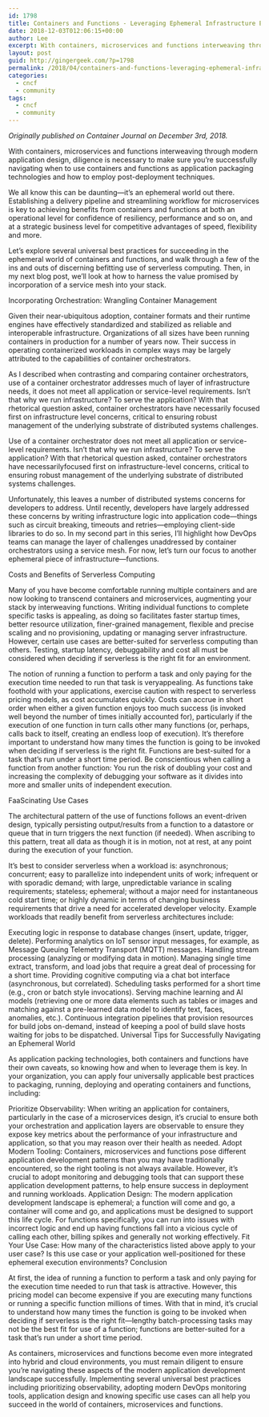 ```yaml
---
id: 1798
title: Containers and Functions - Leveraging Ephemeral Infrastructure Effectively
date: 2018-12-03T012:06:15+00:00
author: Lee
excerpt: With containers, microservices and functions interweaving through modern application design, diligence is necessary to make sure you’re successfully navigating when to use containers and functions as application packaging technologies and how to employ post-deployment techniques. Wrangling with Container Management? Read on.
layout: post
guid: http://gingergeek.com/?p=1798
permalink: /2018/04/containers-and-functions-leveraging-ephemeral-infrastructure-effectively/
categories:
  - cncf
  - community
tags:
  - cncf
  - community
---
```


<i>Originally published on Container Journal on December 3rd, 2018.</i>

With containers, microservices and functions interweaving through modern application design, diligence is necessary to make sure you’re successfully navigating when to use containers and functions as application packaging technologies and how to employ post-deployment techniques.

We all know this can be daunting—it’s an ephemeral world out there. Establishing a delivery pipeline and streamlining workflow for microservices is key to achieving benefits from containers and functions at both an operational level for confidence of resiliency, performance and so on, and at a strategic business level for competitive advantages of speed, flexibility and more.

Let’s explore several universal best practices for succeeding in the ephemeral world of containers and functions, and walk through a few of the ins and outs of discerning befitting use of serverless computing. Then, in my next blog post, we’ll look at how to harness the value promised by incorporation of a service mesh into your stack.

Incorporating Orchestration: Wrangling Container Management

Given their near-ubiquitous adoption, container formats and their runtime engines have effectively standardized and stabilized as reliable and interoperable infrastructure. Organizations of all sizes have been running containers in production for a number of years now. Their success in operating containerized workloads in complex ways may be largely attributed to the capabilities of container orchestrators.

As I described when contrasting and comparing container orchestrators, use of a container orchestrator addresses much of layer of infrastructure needs, it does not meet all application or service-level requirements. Isn’t that why we run infrastructure? To serve the application? With that rhetorical question asked, container orchestrators have necessarily focused first on infrastructure level concerns, critical to ensuring robust management of the underlying substrate of distributed systems challenges.

Use of a container orchestrator does not meet all application or service-level requirements. Isn’t that why we run infrastructure? To serve the application? With that rhetorical question asked, container orchestrators have necessarilyfocused first on infrastructure-level concerns, critical to ensuring robust management of the underlying substrate of distributed systems challenges.

Unfortunately, this leaves a number of distributed systems concerns for developers to address. Until recently, developers have largely addressed these concerns by writing infrastructure logic into application code—things such as circuit breaking, timeouts and retries—employing client-side libraries to do so. In my second part in this series, I’ll highlight how DevOps teams can manage the layer of challenges unaddressed by container orchestrators using a service mesh. For now, let’s turn our focus to another ephemeral piece of infrastructure—functions.

Costs and Benefits of Serverless Computing

Many of you have become comfortable running multiple containers and are now looking to transcend containers and microservices, augmenting your stack by interweaving functions. Writing individual functions to complete specific tasks is appealing, as doing so facilitates faster startup times, better resource utilization, finer-grained management, flexible and precise scaling and no provisioning, updating or managing server infrastructure. However, certain use cases are better-suited for serverless computing than others. Testing, startup latency, debuggability and cost all must be considered when deciding if serverless is the right fit for an environment.

The notion of running a function to perform a task and only paying for the execution time needed to run that task is veryappealing. As functions take foothold with your applications, exercise caution with respect to serverless pricing models, as cost accumulates quickly. Costs can accrue in short order when either a given function enjoys too much success (is invoked well beyond the number of times initially accounted for), particularly if the execution of one function in turn calls other many functions (or, perhaps, calls back to itself, creating an endless loop of execution). It’s therefore important to understand how many times the function is going to be invoked when deciding if serverless is the right fit. Functions are best-suited for a task that’s run under a short time period. Be conscientious when calling a function from another function: You run the risk of doubling your cost and increasing the complexity of debugging your software as it divides into more and smaller units of independent execution.

FaaScinating Use Cases

The architectural pattern of the use of functions follows an event-driven design, typically persisting output/results from a function to a datastore or queue that in turn triggers the next function (if needed). When ascribing to this pattern, treat all data as though it is in motion, not at rest, at any point during the execution of your function.

It’s best to consider serverless when a workload is: asynchronous; concurrent; easy to parallelize into independent units of work; infrequent or with sporadic demand; with large, unpredictable variance in scaling requirements; stateless; ephemeral; without a major need for instantaneous cold start time; or highly dynamic in terms of changing business requirements that drive a need for accelerated developer velocity. Example workloads that readily benefit from serverless architectures include:

Executing logic in response to database changes (insert, update, trigger, delete).
Performing analytics on IoT sensor input messages, for example, as Message Queuing Telemetry Transport (MQTT) messages.
Handling stream processing (analyzing or modifying data in motion).
Managing single time extract, transform, and load jobs that require a great deal of processing for a short time.
Providing cognitive computing via a chat bot interface (asynchronous, but correlated).
Scheduling tasks performed for a short time (e.g., cron or batch style invocations).
Serving machine learning and AI models (retrieving one or more data elements such as tables or images and matching against a pre-learned data model to identify text, faces, anomalies, etc.).
Continuous integration pipelines that provision resources for build jobs on-demand, instead of keeping a pool of build slave hosts waiting for jobs to be dispatched.
Universal Tips for Successfully Navigating an Ephemeral World

As application packing technologies, both containers and functions have their own caveats, so knowing how and when to leverage them is key. In your organization, you can apply four universally applicable best practices to packaging, running, deploying and operating containers and functions, including:

Prioritize Observability: When writing an application for containers, particularly in the case of a microservices design, it’s crucial to ensure both your orchestration and application layers are observable to ensure they expose key metrics about the performance of your infrastructure and application, so that you may reason over their health as needed.
Adopt Modern Tooling: Containers, microservices and functions pose different application development patterns than you may have traditionally encountered, so the right tooling is not always available. However, it’s crucial to adopt monitoring and debugging tools that can support these application development patterns, to help ensure success in deployment and running workloads.
Application Design: The modern application development landscape is ephemeral; a function will come and go, a container will come and go, and applications must be designed to support this life cycle. For functions specifically, you can run into issues with incorrect logic and end up having functions fall into a vicious cycle of calling each other, billing spikes and generally not working effectively.
Fit Your Use Case: How many of the characteristics listed above apply to your user case? Is this use case or your application well-positioned for these ephemeral execution environments?
Conclusion

At first, the idea of running a function to perform a task and only paying for the execution time needed to run that task is attractive. However, this pricing model can become expensive if you are executing many functions or running a specific function millions of times. With that in mind, it’s crucial to understand how many times the function is going to be invoked when deciding if serverless is the right fit—lengthy batch-processing tasks may not be the best fit for use of a function; functions are better-suited for a task that’s run under a short time period.

As containers, microservices and functions become even more integrated into hybrid and cloud environments, you must remain diligent to ensure you’re navigating these aspects of the modern application development landscape successfully. Implementing several universal best practices including prioritizing observability, adopting modern DevOps monitoring tools, application design and knowing specific use cases can all help you succeed in the world of containers, microservices and functions.
